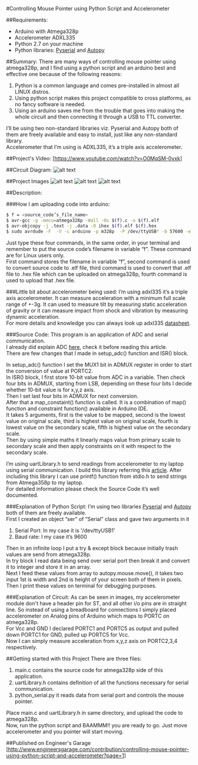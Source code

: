 #Controlling Mouse Pointer using Python Script and Accelerometer

##Requirements:
* Arduino with Atmega328p<br>
* Accelerometer ADXL335<br>
* Python 2.7 on your machine<br>
* Python libraries: [Pyserial] and [Autopy]<br>

##Summary:
There are many ways of controlling mouse pointer using atmega328p, and I find using a python script and an arduino best and effective one because of the following reasons:<br>
1. Python is a common language and comes pre-installed in almost all LINUX distros.<br>
2. Using python script makes this project compatible to cross platforms, as no fancy software is needed.<br>
3. Using an arduino saves me from the trouble that goes into making the whole circuit and then connecting it through a USB to TTL converter.<br>

I’ll be using two non-standard libraries viz. Pyserial and Autopy both of them are freely available and easy to install, just like any non-standard library.<br>
Accelerometer that I’m using is ADXL335, it’s a triple axis accelerometer.<br>


##Project's Video:
[https://www.youtube.com/watch?v=O0MqSM-0vxk]

##Circuit Diagram:
![alt text][circuit diagram]


##Project Images
![alt text][Image_1]
![alt text][Image_2]
![alt text][Image_3]


##Description:

###How I am uploading code into arduino:
```sh
$ f = <source_code’s_file_name>
$ avr-gcc -g -mmcu=atmega328p -Wall -Os $(f).c -o $(f).elf
$ avr-objcopy -j .text -j .data -O ihex $(f).elf $(f).hex
$ sudo avrdude -F  -V -c arduino -p m328p  -P /dev/ttyUSB* -b 57600 -e -U flash:w:$(f).hex
```
Just type these four commands, in the same order, in your terminal and remember to put the source code’s filename in variable “f”. These command are for Linux users only.<br>
    First command stores the filename in variable “f”, second command is used to convert source code to .elf file, third command is used to convert that .elf file to .hex file which can be uploaded on atmega328p, fourth command is used to upload that .hex file.<br>


###Little bit about accelerometer being used:
I’m using adxl335 it’s a triple axis accelerometer. It can measure acceleration with a minimum full scale range of +-3g. It can used to measure tilt by measuring static acceleration of gravity or it can measure impact from shock and vibration by measuring dynamic acceleration.<br>
For more details and knowledge you can always look up adxl335 [datasheet].<br>

###Source Code:
This program is an application of ADC and serial communication.<br>
I already did explain ADC [here], check it before reading this article.<br>
There are few changes that I made in setup_adc() function and ISR() block.<br>

In setup_adc() function I set the MUX1 bit in ADMUX register in order to start the conversion of value at PORTC2.<br>
In ISR() block, I first store 10-bit value from ADC in a variable. Then check four bits in ADMUX, starting from LSB, depending on these four bits I decide whether 10-bit value is for x,y,z axis.<br>
Then I set last four bits in ADMUX for next conversion.<br>
After that a map_constaint() function is called. It is a combination of map() function and constraint function() available in Arduino IDE.<br>
It takes 5 arguments, first is the value to be mapped, second is the lowest value on original scale, third is highest value on original scale, fourth is lowest value on the secondary scale, fifth is highest value on the secondary scale.<br>
Then by using simple maths it linearly maps value from primary scale to secondary scale and then apply constraints on it with respect to the secondary scale.<br>

I’m using uartLibrary.h to send readings from accelerometer to my laptop using serial communication. I build this library referring this [article]. After including this library I can use printf() function from stdio.h to send strings from Atmega358p to my laptop.<br>
For detailed information please check the Source Code it’s well documented.<br>

###Explanation of Python Script:
I’m using two libraries [Pyserial] and [Autopy] both of them are freely available.<br>
First I created an object “ser” of “Serial” class and gave two arguments in it<br>
1. Serial Port: In my case it is '/dev/ttyUSB1'<br>
2. Baud rate: I my case it’s 9600<br>

Then in an infinite loop I put a try & except block because initially trash values are send from atmega328p.<br> 
In try block I read data being send over serial port then break it and convert it to integer and store it in an array.<br>
Next I feed these values from array to autopy.mouse.move(), it takes two input 1st is width and 2nd is height of your screen both of them in pixels.<br>
Then I print these values on terminal for debugging purposes.<br>

###Explanation of Circuit:
As can be seen in images, my accelerometer module don't have a header pin for ST, and all other i/o pins are in straight line. So instead of using a breadboard for connections I simply placed accelerometer on Analog pins of Arduino which maps to PORTC on atmega328p.<br>
For Vcc and GND I declared PORTC1 and PORTC5 as output and pulled down PORTC1 for GND, pulled up PORTC5 for Vcc.<br>
Now I can simply measure acceleration from x,y,z axis on PORTC2,3,4 respectively.<br>




##Getting started with this Project
There are three files:<br>
1. main.c contains the source code for atmega328p side of this application.<br>
2. uartLibrary.h contains definition of all the functions necessary for serial communication.<br>
3. python_serial.py it reads data from serial port and controls the mouse pointer.<br>

Place main.c and uartLibrary.h in same directory, and upload the code to atmega328p.<br>
Now, run the python script and BAAMMM!! you are ready to go. Just move accelerometer and you pointer will start moving.<br>




##Published on Engineer's Garage
[http://www.engineersgarage.com/contribution/controlling-mouse-pointer-using-python-script-and-accelerometer?page=1]


[Pyserial]: http://pyserial.sourceforge.net/
[Autopy]: http://autopy.org
[datasheet]: https://www.sparkfun.com/datasheets/Components/SMD/adxl335.pdf
[here]: https://github.com/varun13169/Engineers_Garage/tree/master/ADC%20in%20Atmega328p
[article]: http://www.appelsiini.net/2011/simple-usart-with-avr-libc

[https://www.youtube.com/watch?v=O0MqSM-0vxk]: https://www.youtube.com/watch?v=O0MqSM-0vxk

[circuit diagram]: https://github.com/varun13169/Engineers_Garage/blob/master/Controlling%20Mouse%20Pointer%20using%20Python%20Script%20and%20Accelerometer/circuit%20diagram.jpg "circuit diagram"

[Image_1]: https://github.com/varun13169/Engineers_Garage/blob/master/Controlling%20Mouse%20Pointer%20using%20Python%20Script%20and%20Accelerometer/Project_image001.jpg "Image_1"
[Image_2]: https://github.com/varun13169/Engineers_Garage/blob/master/Controlling%20Mouse%20Pointer%20using%20Python%20Script%20and%20Accelerometer/Project_image002.jpg "Image_2"
[Image_3]: https://github.com/varun13169/Engineers_Garage/blob/master/Controlling%20Mouse%20Pointer%20using%20Python%20Script%20and%20Accelerometer/Project_image003.jpg "Image_3"


[http://www.engineersgarage.com/contribution/controlling-mouse-pointer-using-python-script-and-accelerometer?page=1]: http://www.engineersgarage.com/contribution/controlling-mouse-pointer-using-python-script-and-accelerometer?page=1






